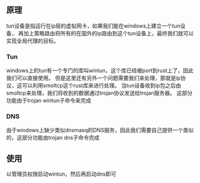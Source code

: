 ## 原理
tun设备是指运行在ip层的虚拟网卡，如果我们能在windows上建立一个tun设备，
再加上策略路由将所有的在国外的ip路由到这个tun设备上，最终我们就可以实现全局代理的目标。
### Tun
windows上的tun有一个专门的库叫wintun，这个库已经被port到rust上了，因此我们可以直接使用。
但是这里还有另外一个问题需要我们来处理，那就是ip协议，这可以利用smoltcp这个rust库来进行处理。
当tun设备收到ip包之后由smoltcp来处理，我们将收到的数据通过trojan协议发送给trojan服务器。
这部分功能由于trojan wintun子命令来完成
### DNS
由于windows上缺少类似dnsmasq的DNS服务，因此我们需要自己提供一个类似的，这部分功能由trojan dns子命令完成

## 使用
以管理员权限启动wintun，然后再启动dns即可